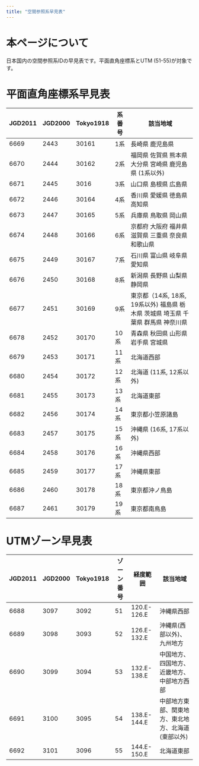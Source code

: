 ```yaml
---
title: "空間参照系早見表"
---
```


# 本ページについて

日本国内の空間参照系IDの早見表です。平面直角座標系とUTM (51-55)が対象です。

# 平面直角座標系早見表

|JGD2011|JGD2000|Tokyo1918|系番号|該当地域|
|-------|-------|---------|------|--------|
|6669|2443|30161|1系|長崎県 鹿児島県|
|6670|2444|30162|2系|福岡県 佐賀県 熊本県 大分県 宮崎県 鹿児島県 (1系以外)|
|6671|2445|3016|3系|山口県 島根県 広島県|
|6672|2446|30164|4系|香川県 愛媛県 徳島県 高知県|
|6673|2447|30165|5系|兵庫県 鳥取県 岡山県|
|6674|2448|30166|6系|京都府 大阪府 福井県 滋賀県 三重県 奈良県 和歌山県|
|6675|2449|30167|7系|石川県 富山県 岐阜県 愛知県|
|6676|2450|30168|8系|新潟県 長野県 山梨県 静岡県|
|6677|2451|30169|9系|東京都（14系, 18系, 19系以外) 福島県 栃木県 茨城県 埼玉県 千葉県 群馬県 神奈川県|
|6678|2452|30170|10系|青森県 秋田県 山形県 岩手県 宮城県|
|6679|2453|30171|11系|北海道西部|
|6680|2454|30172|12系|北海道 (11系, 12系以外)|
|6681|2455|30173|13系|北海道東部|
|6682|2456|30174|14系|東京都小笠原諸島|
|6683|2457|30175|15系|沖縄県 (16系, 17系以外)|
|6684|2458|30176|16系|沖縄県西部|
|6685|2459|30177|17系|沖縄県東部|
|6686|2460|30178|18系|東京都沖ノ鳥島|
|6687|2461|30179|19系|東京都南鳥島|

# UTMゾーン早見表

|JGD2011|JGD2000|Tokyo1918|ゾーン番号|経度範囲|該当地域|
|-------|-------|---------|----------|--------|--------|
|6688|3097|3092|51|120.E-126.E|沖縄県西部|
|6689|3098|3093|52|126.E-132.E|沖縄県(西部以外)、九州地方|
|6690|3099|3094|53|132.E-138.E|中国地方、四国地方、近畿地方、中部地方西部|
|6691|3100|3095|54|138.E-144.E|中部地方東部、関東地方、東北地方、北海道(東部以外)|
|6692|3101|3096|55|144.E-150.E|北海道東部|

